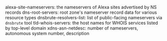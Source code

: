 alexa-site-nameservers: the nameservers of Alexa sites advertised by NS records
dns-root-servers: root zone's nameserver record data for various resource types 
dnsbrute-resolvers-list: list of public-facing nameservers via `dnsbrute` tool
tld-whois-servers: the host names for WHOIS services listed by top-level domain
xdns-asn-netdesc: number of nameservers, autonomous system number, description
